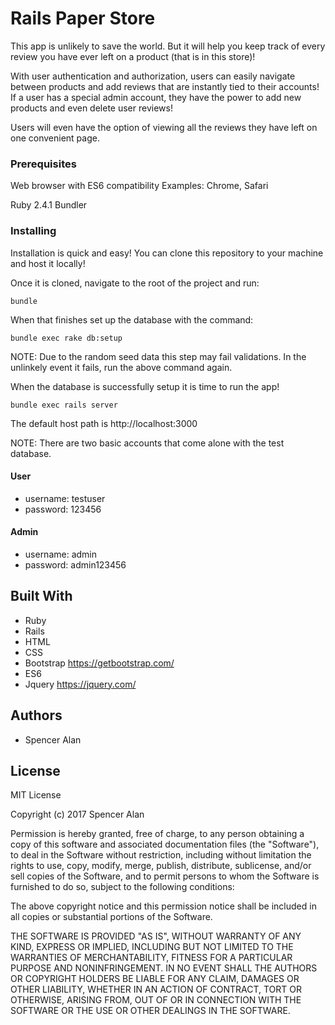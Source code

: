 # Rails Paper Store

This app is unlikely to save the world. But it will help you keep track of every review you have ever left on a product (that is in this store)!

With user authentication and authorization, users can easily navigate between products and add reviews that are instantly tied to their accounts! If a user has a special admin account, they have the power to add new products and even delete user reviews!

Users will even have the option of viewing all the reviews they have left on one convenient page.

### Prerequisites

Web browser with ES6 compatibility
Examples: Chrome, Safari

Ruby 2.4.1
Bundler

### Installing

Installation is quick and easy! You can clone this repository to your machine and host it locally! 

Once it is cloned, navigate to the root of the project and run:

```shell
bundle
```

When that finishes set up the database with the command:

```shell
bundle exec rake db:setup
```

NOTE: Due to the random seed data this step may fail validations. In the unlinkely event it fails, run the above command again.

When the database is successfully setup it is time to run the app!

```shell
bundle exec rails server
```

The default host path is http://localhost:3000


NOTE: There are two basic accounts that come alone with the test database.

#### User
* username: testuser
* password: 123456

#### Admin
* username: admin
* password: admin123456

## Built With

* Ruby
* Rails
* HTML
* CSS
* Bootstrap https://getbootstrap.com/
* ES6
* Jquery https://jquery.com/

## Authors

* Spencer Alan

## License

MIT License

Copyright (c) 2017 Spencer Alan

Permission is hereby granted, free of charge, to any person obtaining a copy
of this software and associated documentation files (the "Software"), to deal
in the Software without restriction, including without limitation the rights
to use, copy, modify, merge, publish, distribute, sublicense, and/or sell
copies of the Software, and to permit persons to whom the Software is
furnished to do so, subject to the following conditions:

The above copyright notice and this permission notice shall be included in all
copies or substantial portions of the Software.

THE SOFTWARE IS PROVIDED "AS IS", WITHOUT WARRANTY OF ANY KIND, EXPRESS OR
IMPLIED, INCLUDING BUT NOT LIMITED TO THE WARRANTIES OF MERCHANTABILITY,
FITNESS FOR A PARTICULAR PURPOSE AND NONINFRINGEMENT. IN NO EVENT SHALL THE
AUTHORS OR COPYRIGHT HOLDERS BE LIABLE FOR ANY CLAIM, DAMAGES OR OTHER
LIABILITY, WHETHER IN AN ACTION OF CONTRACT, TORT OR OTHERWISE, ARISING FROM,
OUT OF OR IN CONNECTION WITH THE SOFTWARE OR THE USE OR OTHER DEALINGS IN THE
SOFTWARE.